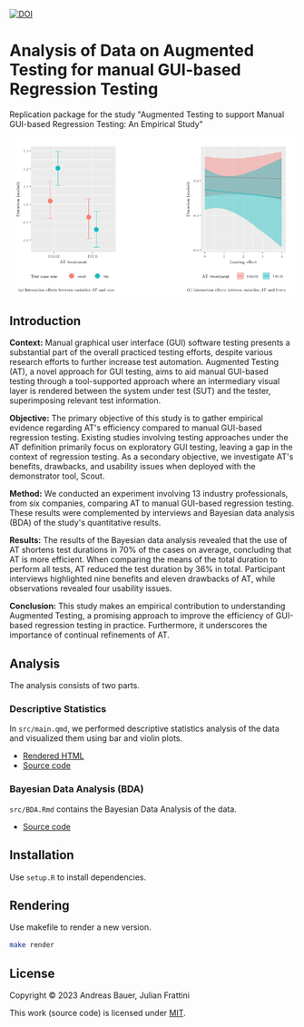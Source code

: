 [![DOI](https://zenodo.org/badge/DOI/10.5281/zenodo.8328166.svg)](https://doi.org/10.5281/zenodo.8328166)

# Analysis of Data on Augmented Testing for manual GUI-based Regression Testing

Replication package for the study "Augmented Testing to support Manual GUI-based Regression Testing: An Empirical Study"

<p align="center"><img src="conditional-effects.png"></p>

## Introduction

**Context:**
Manual graphical user interface (GUI) software testing presents a substantial part of the overall practiced testing efforts, despite various research efforts to further increase test automation.
Augmented Testing (AT), a novel approach for GUI testing, aims to aid manual GUI-based testing through a tool-supported approach where an intermediary visual layer is rendered between the system under test (SUT) and the tester, superimposing relevant test information.

**Objective:**
The primary objective of this study is to gather empirical evidence regarding AT's efficiency compared to manual GUI-based regression testing.
Existing studies involving testing approaches under the AT definition primarily focus on exploratory GUI testing, leaving a gap in the context of regression testing.
As a secondary objective, we investigate AT's benefits, drawbacks, and usability issues when deployed with the demonstrator tool, Scout.

**Method:**
We conducted an experiment involving 13 industry professionals, from six companies, comparing AT to manual GUI-based regression testing.
These results were complemented by interviews and Bayesian data analysis (BDA) of the study's quantitative results.

**Results:**
The results of the Bayesian data analysis revealed that the use of AT shortens test durations in 70% of the cases on average, concluding that AT is more efficient.
When comparing the means of the total duration to perform all tests, AT reduced the test duration by 36% in total.
Participant interviews highlighted nine benefits and eleven drawbacks of AT, while observations revealed four usability issues.

**Conclusion:**
This study makes an empirical contribution to understanding Augmented Testing, a promising approach to improve the efficiency of GUI-based regression testing in practice.
Furthermore, it underscores the importance of continual refinements of AT.

## Analysis

The analysis consists of two parts.

### Descriptive Statistics

In `src/main.qmd`, we performed descriptive statistics analysis of the data and visualized them using bar and violin plots.

- [Rendered HTML](https://andreas-bauer.github.io/AT-study/main.html)
- [Source code](src/main.qmd)

### Bayesian Data Analysis (BDA)

`src/BDA.Rmd` contains the Bayesian Data Analysis of the data.

- [Source code](src/BDA.Rmd)

## Installation

Use `setup.R` to install dependencies.

## Rendering

Use makefile to render a new version.

```sh
make render
```

## License

Copyright © 2023 Andreas Bauer, Julian Frattini

This work (source code) is licensed under  [MIT](./LICENSE).
